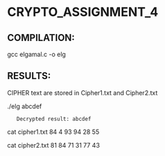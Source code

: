 # CRYPTO_ASSIGNMENT_4


COMPILATION:
------------
   gcc elgamal.c -o elg
   
   
   
   
   RESULTS:
   --------
  CIPHER text are stored in Cipher1.txt and Cipher2.txt
  
  
  ./elg abcdef
  
       Decrypted result: abcdef

cat cipher1.txt
    84 4 93 94 28 55
    
cat cipher2.txt
     81 84 71 31 77 43
 
